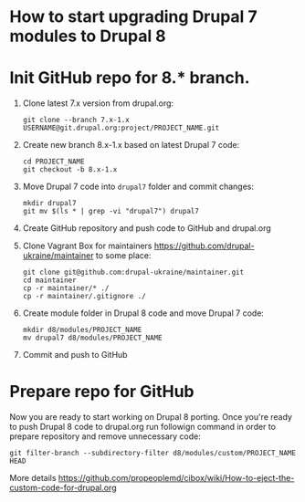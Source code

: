 How to start upgrading Drupal 7 modules to Drupal 8
======

# Init GitHub repo for 8.* branch.
1. Clone latest 7.x version from drupal.org:

    ```
    git clone --branch 7.x-1.x USERNAME@git.drupal.org:project/PROJECT_NAME.git
    ```
  
2. Create new branch 8.x-1.x based on latest Drupal 7 code:

    ```
    cd PROJECT_NAME
    git checkout -b 8.x-1.x
    ```
    
3. Move Drupal 7 code into `drupal7` folder and commit changes:

    ```
    mkdir drupal7
    git mv $(ls * | grep -vi "drupal7") drupal7
    ```
    
4. Create GitHub repository and push code to GitHub and drupal.org
5. Clone Vagrant Box for maintainers https://github.com/drupal-ukraine/maintainer to some place:

    ```
    git clone git@github.com:drupal-ukraine/maintainer.git
    cd maintainer
    cp -r maintainer/* ./
    cp -r maintainer/.gitignore ./
    ```
6. Create module folder in Drupal 8 code and move Drupal 7 code:

    ```
    mkdir d8/modules/PROJECT_NAME
    mv drupal7 d8/modules/PROJECT_NAME
    ```
    
7. Commit and push to GitHub

# Prepare repo for GitHub

Now you are ready to start working on Drupal 8 porting. Once you're ready to push Drupal 8 code to drupal.org run followign command in order to prepare repository and remove unnecessary code:

```
git filter-branch --subdirectory-filter d8/modules/custom/PROJECT_NAME HEAD
```
More details https://github.com/propeoplemd/cibox/wiki/How-to-eject-the-custom-code-for-drupal.org
